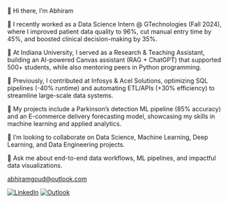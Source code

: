 👋 Hi there, I’m Abhiram

🔭 I recently worked as a Data Science Intern @ GTechnologies (Fall 2024), where I improved patient data quality to 96%, cut manual entry time by 45%, and boosted clinical decision-making by 35%.

🌱 At Indiana University, I served as a Research & Teaching Assistant, building an AI-powered Canvas assistant (RAG + ChatGPT) that supported 500+ students, while also mentoring peers in Python programming.

💼 Previously, I contributed at Infosys & Acel Solutions, optimizing SQL pipelines (-40% runtime) and automating ETL/APIs (+30% efficiency) to streamline large-scale data systems.

🤖 My projects include a Parkinson’s detection ML pipeline (85% accuracy) and an E-commerce delivery forecasting model, showcasing my skills in machine learning and applied analytics.

👯 I’m looking to collaborate on Data Science, Machine Learning, Deep Learning, and Data Engineering projects.

💬 Ask me about end-to-end data workflows, ML pipelines, and impactful data visualizations.

abhiramgoud@outlook.com

[![LinkedIn](https://img.shields.io/badge/LinkedIn-blue?style=for-the-badge&logo=linkedin&logoColor=white)](https://www.linkedin.com/in/abhirambalapuram)
[![Outlook](https://img.shields.io/badge/Outlook-0078D4?style=for-the-badge&logo=microsoft-outlook&logoColor=white)](mailto:abhiramgoud@outlook.com)
